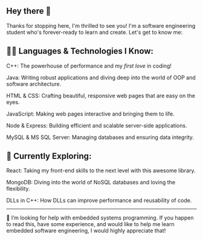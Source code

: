 ## Hey there 👋
Thanks for stopping here, I'm thrilled to see you! I'm a software engineering student who's forever-ready to learn and create. Let's get to know me: 

## 👨‍💻 Languages & Technologies I Know:

C++: The powerhouse of performance and my _first love_ in coding!

Java: Writing robust applications and diving deep into the world of OOP and software architecture.

HTML & CSS: Crafting beautiful, responsive web pages that are easy on the eyes.

JavaScript: Making web pages interactive and bringing them to life.

Node & Express: Building efficient and scalable server-side applications.

MySQL & MS SQL Server: Managing databases and ensuring data integrity.
## 🌱 Currently Exploring:

React: Taking my front-end skills to the next level with this awesome library.

MongoDB: Diving into the world of NoSQL databases and loving the flexibility.

DLLs in C++: How DLLs can improve performance and reusability of code. 


---
🤔 I’m looking for help with embedded systems programming. If you happen to read this, have some experience, and would like to help me learn embedded software engineering, I would highly appreciate that! 

<!--
**Aquietkid/Aquietkid** is a ✨ _special_ ✨ repository because its `README.md` (this file) appears on your GitHub profile.

Here are some ideas to get you started:

- 🔭 I’m currently working on ...
- 🌱 I’m currently learning ...
- 👯 I’m looking to collaborate on ...
- 🤔 I’m looking for help with ...
- 💬 Ask me about ...
- 📫 How to reach me: ...
- 😄 Pronouns: ...
- ⚡ Fun fact: ...
-->
